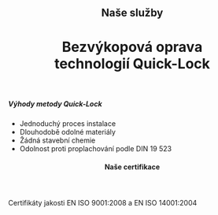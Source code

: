 <header class="page-header page-header--centered">
    <h2 class="page-header__subtitle">Naše služby</h2>
    <h1 class="page-header__title">Bezvýkopová oprava<br>technologií Quick-Lock</h1>
</header>

<section class="section section--wide section--centered">
    <InfoBox
      title="Bezvýkopová oprava pomocí technologie Quick-Lock"
      text="Pomocí technologie Quick-Lock řešíme lokální poškození potrubí nebo jeho závadu zavedením kompresní nerezové vložky s dlouhou životností. Nerezovou vložku systému Quick-Lock používáme při renovaci kanalizačních potrubí v profilech DN 200 – 600 mm."
      imageUrl="/img/sluzby/monitoring-a-lokalni-opravy/lokalni-opravy/quick-lock/1.png"
      :imageLeft="true"
      :imageBig="true"
      :isBlue="true"
    />
</section>

<section class="list list--bullets">
    <main class="list__content">
        <h5 class="list__header">Výhody metody Quick-Lock</h5>
        <ul class="list__list">
            <li class="list__item">Jednoduchý proces instalace</li>
            <li class="list__item">Dlouhodobě odolné materiály</li>
            <li class="list__item">Žádná stavební chemie</li>
            <li class="list__item">Odolnost proti proplachování podle DIN 19 523</li>
        </ul>
    </main>
</section>

<header class="page-header page-header--centered page-header--bottom-margin-small">
    <h4 class="page-header__paragraph-title">Naše certifikace</h4>
</header>

<section class="page-paragraph page-paragraph--with-title">
    <main class="page-paragraph__content">
        <p class="page-paragraph__text">Certifikáty jakosti EN ISO 9001:2008 a EN ISO 14001:2004</p>
    </main>
</section>

<section class="image-preview image-preview--double">
    <main class="image-preview__content">
        <img class="image-preview__img" src="/img/frontpage/1.png" alt=""/>
        <img class="image-preview__img" src="/img/frontpage/1.png" alt=""/>
    </main>
</section>

<section class="image-preview image-preview--double">
    <main class="image-preview__content">
        <img class="image-preview__img" src="/img/frontpage/1.png" alt=""/>
        <img class="image-preview__img" src="/img/frontpage/1.png" alt=""/>
    </main>
</section>

<Contact/>